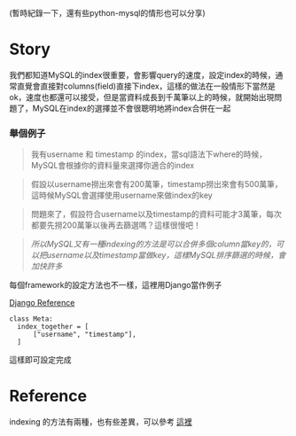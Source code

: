 (暫時紀錄一下，還有些python-mysql的情形也可以分享)
# Story

我們都知道MySQL的index很重要，會影響query的速度，設定index的時候，通常直覺會直接對columns(field)直接下index，這樣的做法在一般情形下當然是ok，速度也都還可以接受，但是當資料成長到千萬筆以上的時候，就開始出現問題了，MySQL在index的選擇並不會很聰明地將index合併在一起

### 舉個例子
> 我有username 和 timestamp 的index，當sql語法下where的時候，MySQL會根據你的資料量來選擇你適合的index

> 假設以username撈出來會有200萬筆，timestamp撈出來會有500萬筆，這時候MySQL會選擇使用username來做index的key

> 問題來了，假設符合username以及timestamp的資料可能才3萬筆，每次都要先撈200萬筆以後再去篩選嗎？這樣很慢吧！

> _*所以MySQL又有一種indexing的方法是可以合併多個column當key的，可以把username以及timestamp當做key，這樣MySQL排序篩選的時候，會加快許多*_

每個framework的設定方法也不一樣，這裡用Django當作例子

[Django Reference](https://docs.djangoproject.com/en/1.9/ref/models/options/#index-together)
```
class Meta:
  index_together = [
      ["username", "timestamp"],
  ]
```
這樣即可設定完成

# Reference
indexing 的方法有兩種，也有些差異，可以參考
[這裡](https://www.percona.com/blog/2014/01/03/multiple-column-index-vs-multiple-indexes-with-mysql-56/)
